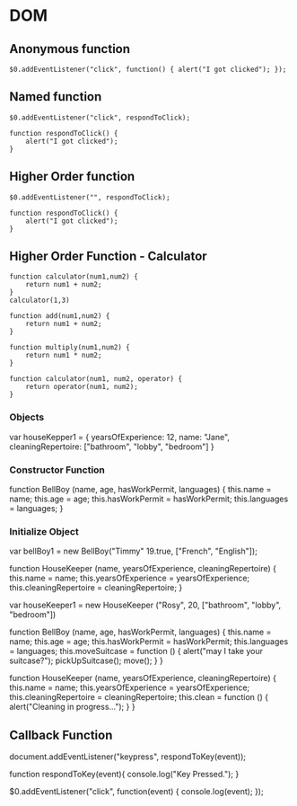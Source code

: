 # DOM

## Anonymous function

```
$0.addEventListener("click", function() { alert("I got clicked"); });
```

## Named function

```
$0.addEventListener("click", respondToClick);

function respondToClick() {
    alert("I got clicked");
}
```

##  Higher Order function


```
$0.addEventListener("", respondToClick);

function respondToClick() {
    alert("I got clicked");
}
```

## Higher Order Function - Calculator

```
function calculator(num1,num2) {
    return num1 + num2;
}
calculator(1,3)
```

```
function add(num1,num2) {
    return num1 + num2;
}

function multiply(num1,num2) {
    return num1 * num2;
}

function calculator(num1, num2, operator) {
    return operator(num1, num2);
}
```

### Objects

var houseKepper1 = {
    yearsOfExperience: 12, 
    name: "Jane",
    cleaningRepertoire: ["bathroom", "lobby", "bedroom"]
}

### Constructor Function

function BellBoy (name, age, hasWorkPermit, languages) {
    this.name = name;
    this.age = age;
    this.hasWorkPermit = hasWorkPermit;
    this.languages = languages;
}

### Initialize Object

var bellBoy1 = new BellBoy("Timmy" 19.true, ["French", "English"]);

function HouseKeeper (name, yearsOfExperience, cleaningRepertoire) {
    this.name = name;
    this.yearsOfExperience = yearsOfExperience;
    this.cleaningRepertoire = cleaningRepertoire;
}

var houseKeeper1 = new HouseKeeper ("Rosy", 20, ["bathroom", "lobby", "bedroom"])


function BellBoy (name, age, hasWorkPermit, languages) {
    this.name = name;
    this.age = age;
    this.hasWorkPermit = hasWorkPermit;
    this.languages = languages;
    this.moveSuitcase = function () {
        alert("may I take your suitcase?");
        pickUpSuitcase();
        move();
    }
}


function HouseKeeper (name, yearsOfExperience, cleaningRepertoire) {
    this.name = name;
    this.yearsOfExperience = yearsOfExperience;
    this.cleaningRepertoire = cleaningRepertoire; 
    this.clean = function () {
        alert("Cleaning in progress...");
    }
}


## Callback Function

document.addEventListener("keypress", respondToKey(event));

function respondToKey(event){
    console.log("Key Pressed.");
}

$0.addEventListener("click", function(event) {
    console.log(event);
});
